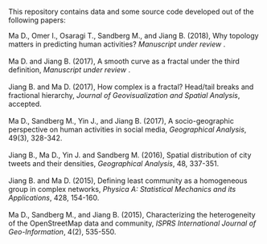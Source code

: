 This repository contains data and some source code developed out of the following papers:

Ma D., Omer I., Osaragi T., Sandberg M., and Jiang B. (2018), Why topology matters in predicting human activities? <i> Manuscript under review </i>.<br><br>
Ma D. and Jiang B. (2017), A smooth curve as a fractal under the third definition, <i> Manuscript under review </i>.<br><br>
Jiang B. and Ma D. (2017), How complex is a fractal? Head/tail breaks and fractional hierarchy,<i> Journal of Geovisualization and Spatial Analysis</i>, accepted.<br><br>
Ma D., Sandberg M., Yin J., and Jiang B. (2017), A socio-geographic perspective on human activities in social media, <i>Geographical Analysis</i>, 49(3), 328-342.<br><br>
Jiang B., Ma D., Yin J. and Sandberg M. (2016), Spatial distribution of city tweets and their densities, <i>Geographical Analysis</i>, 48, 337-351.<br><br>
Jiang B. and Ma D. (2015), Defining least community as a homogeneous group in complex networks, <i>Physica A: Statistical Mechanics and its Applications</i>, 428, 154-160.<br><br>
Ma D., Sandberg M., and Jiang B. (2015), Characterizing the heterogeneity of the OpenStreetMap data and community,<i> ISPRS International Journal of Geo-Information</i>, 4(2), 535-550.<br><br>
